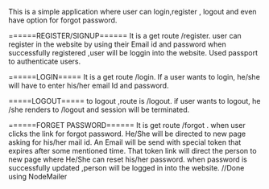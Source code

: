 This is a simple application where user can login,register , logout and even have option for forgot password.

======REGISTER/SIGNUP====== 
It is a get route /register.
user can register in the website by using their Email id and password when successfully registered ,user will be loggin into the website. 
Used passport to authenticate users.

======LOGIN=====
It is a get route /login.
If a user wants to login, he/she will have to enter his/her email Id and password.

=====LOGOUT===== 
to logout ,route is /logout.
if user wants to logout, he /she renders to /logout and session will be terminated.

======FORGET PASSWORD====== 
It is get route /forgot .
when user clicks the link for forgot password. 
He/She will be directed to new page asking for his/her mail id.
An Email will be send with special token that expires after some mentioned time. 
That token link will direct the person to new page where He/She can reset his/her password. 
when password is successfully updated ,person will be logged in into the website. 
//Done using NodeMailer
